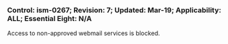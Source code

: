 ### Control: ism-0267; Revision: 7; Updated: Mar-19; Applicability: ALL; Essential Eight: N/A
<p>Access to non-approved webmail services is blocked.</p>